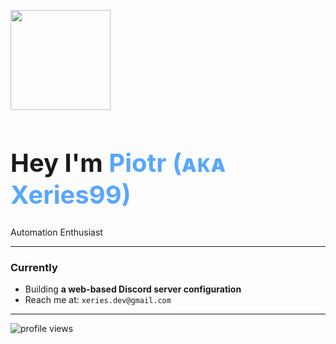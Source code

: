 <p aling="center">
  <img src="https://media.giphy.com/media/3ohs4BSacFKI7A717y/giphy.gif" width="160" alt="">
</p>
<h1 aling="center" style="font-size: 2.5rem; font-weight: bold;">Hey I'm <snap style="color:#58a6ff;"?>Piotr (ᴀᴋᴀ Xeries99)</h1>
<p aling="center">
  Automation Enthusiast
</p>

------

### Currently

- Building **a web-based Discord server configuration**
- Reach me at: `xeries.dev@gmail.com`

------

<p aling="center">
<img src="https://komarev.com/ghpvc/?username=Xeries99&label=Profile%20Views&color=blue" alt="profile views"/>
</p>
